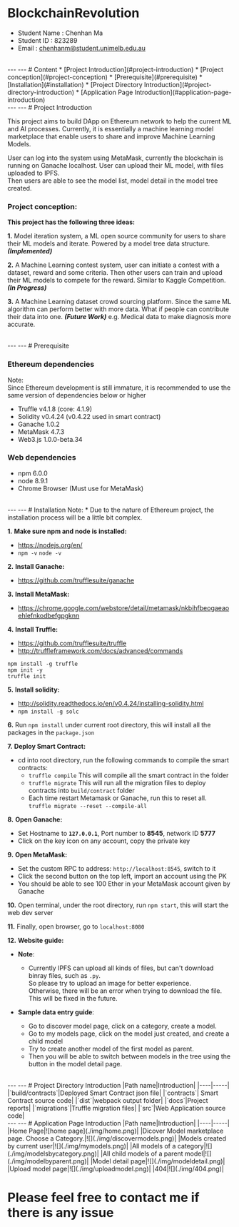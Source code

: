 # BlockchainRevolution

  * Student Name : Chenhan Ma <br />
  * Student ID   : 823289  <br />
  * Email   : chenhanm@student.unimelb.edu.au


<br/> 
---
---
# Content
* [Project Introduction](#project-introduction)
* [Project conception](#project-conception)
* [Prerequisite](#prerequisite)
* [Installation](#installation)
* [Project Directory Introduction](#project-directory-introduction)
* [Application Page Introduction](#application-page-introduction)  


<br/> 
---
---
# Project Introduction

This project aims to build DApp on Ethereum network to help the current ML and AI processes.
Currently, it is essentially a machine learning model marketplace that 
enable users to share and improve Machine Learning Models.  

User can log into the system using MetaMask, currently the blockchain is running on Ganache localhost.
User can upload their ML model, with files uploaded to IPFS.  
Then users are able to see the model list, model detail in the model tree created.

### Project conception:
**This project has the following three ideas:**  

**1.**  Model iteration system, a ML open source community for users 
to share their ML models and iterate. Powered by a model tree data structure. ***(Implemented)***  

**2.** A Machine Learning contest system, 
user can initiate a contest with a dataset, reward and some criteria. 
Then other users can train and upload their ML models to compete for the reward. 
Similar to Kaggle Competition. ***(In Progress)***  

**3.** A Machine Learning dataset crowd sourcing platform.
Since the same ML algorithm can perform better with more data.
What if people can contribute their data into one.  ***(Future Work)***
e.g. Medical data to make diagnosis more accurate.


<br/> 
---
---
# Prerequisite  

### Ethereum dependencies  
  Note:   
  Since Ethereum development is still immature,  it is recommended to use the same version of dependencies below or higher
* Truffle v4.1.8 (core: 4.1.9)
* Solidity v0.4.24 (v0.4.22 used in smart contract)
* Ganache 1.0.2
* MetaMask 4.7.3
* Web3.js 1.0.0-beta.34

### Web dependencies
* npm 6.0.0 
* node 8.9.1
* Chrome Browser (Must use for MetaMask)
      

<br/> 
---
---
# Installation
Note: 
* Due to the nature of Ethereum project, the installation process will be a little bit complex.    


**1.**  **Make sure npm and node is installed:**  
* https://nodejs.org/en/    
* `npm -v` `node -v`

**2.**  **Install Ganache:**
* https://github.com/trufflesuite/ganache  

**3.**  **Install MetaMask:**
* https://chrome.google.com/webstore/detail/metamask/nkbihfbeogaeaoehlefnkodbefgpgknn  

**4.**  **Install Truffle:**  
* https://github.com/trufflesuite/truffle  
* http://truffleframework.com/docs/advanced/commands

```
npm install -g truffle
npm init -y
truffle init
```

**5.**  **Install solidity:**
  * http://solidity.readthedocs.io/en/v0.4.24/installing-solidity.html 
* `npm install -g solc` 

**6.**  Run `npm install` under current root directory, this will install all the packages in the `package.json`  

**7.**  **Deploy Smart Contract:**
* cd into root directory, run the following commands to compile the smart contracts:
    * `truffle compile` This will compile all the smart contract in the folder
    * `truffle migrate` This will run all the migration files to deploy contracts into `build/contract` folder  
    * Each time restart Metamask or Ganache, run this to reset all.   
```truffle migrate --reset --compile-all  ```
	
**8.**  **Open Ganache:** 
* Set Hostname to **`127.0.0.1`**, Port number to **8545**, network ID **5777**  
* Click on the key icon on any account, copy the private key

**9.**  **Open MetaMask:** 
* Set the custom RPC to address: `http://localhost:8545`, switch to it
* Click the second button on the top left, import an account using the PK
* You should be able to see 100 Ether in your MetaMask account given by Ganache

**10.** Open terminal, under the root directory, run `npm start`, this will start the web dev server

**11.** Finally, open browser, go to `localhost:8080`

**12.** **Website guide:**

* **Note**:
    * Currently IPFS can upload all kinds of files, but can't download binray files, such as `.py`.   
        So please try to upload an image for better experience.  
        Otherwise, there will be an error when trying to download the file.   
        This will be fixed in the future.   
        
* **Sample data entry guide**:        
    * Go to discover model page, click on a category, create a model. 
    * Go to my models page, click on the model just created, and create a child model
    * Try to create another model of the first model as parent.
    * Then you will be able to switch between models in the tree using the button in the model detail page.

<br/> 
---
---
# Project Directory Introduction
|Path name|Introduction|
|----|-----|
|`build/contracts`|Deployed Smart Contract json file|
|`contracts`| Smart Contract source code|
|`dist`|webpack output folder|
|`docs`|Project reports|
|`migrations`|Truffle migration files|
|`src`|Web Application source code|

<br/> 
---
---
# Application Page Introduction
|Path name|Introduction|
|----|-----|
|Home Page|![home page](./img/home.png)|
|Dicover Model marketplace page. Choose a Category.|![](./img/discovermodels.png)|
|Models created by current user|![](./img/mymodels.png)|
|All models of a category|![](./img/modelsbycategory.png)|
|All child models of a parent model|![](./img/modelbyparent.png)|
|Model detail page|![](./img/modeldetail.png)|
|Upload model page|![](./img/uploadmodel.png)|
|404|![](./img/404.png)|



# Please feel free to contact me if there is any issue 

